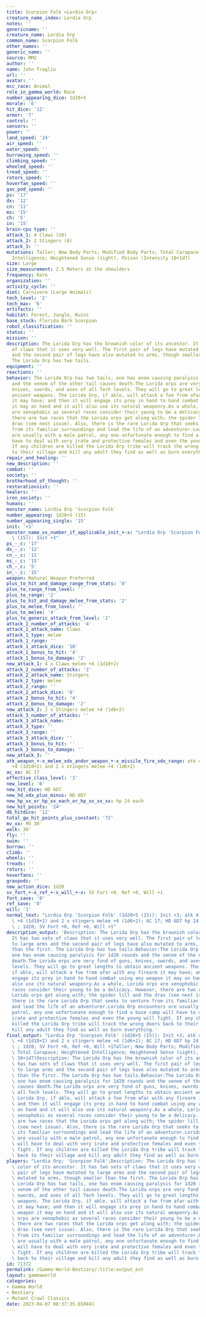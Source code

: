 ```yaml
---
title: Scorpion Folk «Lordia Orp»
creature_name_index: Lordia Orp
notes: ''
genericname: ''
creature_name: Lordia Orp
common_name: Scorpion Folk
other_names: ''
generic_name: ''
source: MM2
author: ''
name: John Traglio
url: ''
avatar: ''
mcc_race: Animal
role_in_gamma_world: Race
number_appearing_dice: 1d20+5
morale: '6'
hit_dice: '12'
armor: '7'
control: ''
sensors: ''
power: ''
land_speed: '24'
air_speed: ''
water_speed: ''
burrowing_speed: ''
climbing_speed: ''
wheeled_speed: ''
tread_speed: ''
rotors_speed: ''
hoverfan_speed: ''
gav_pod_speed: ''
ps: '17'
dx: '12'
cn: '11'
ms: '15'
ch: '5'
in: '15'
brain-cpu type: ''
attack_1: 4 Claws (10)
attack_2: 2 Stingers (6)
attack_3: ''
mutations: Taller; New Body Parts; Modified Body Parts; Total Carapace; Heightened
  Intelligence; Heightened Sense (sight), Poison (Intensity 10+1d7)
size: Large
size_measurement: 2.5 Meters at the shoulders
frequency: Rare
organization: ''
activity_cycle: ''
diet: Carnivore (Large Animals)
tech_level: '2'
tech_max: '6'
artifacts: ''
habitat: Forest, Jungle, Ruins
base_stock: Florida Bark Scorpion
robot_classification: ''
status: ''
mission: ''
description: The Lorida Orp has the brownish color of its ancestor. It has two sets
  of claws that it uses very well. The first pair of legs have mutated to large arms
  and the second pair of legs have also mutated to arms, though smaller than the first.
  The Lorida Orp has two tails.
equipment: ''
reactions: ''
behavior: The Lorida Orp has two tails, one has enom causing paralysis for 1d20 rounds
  and the venom of the other tail causes death.The Lorida orps are very fond of guns,
  knives, swords, and axes of all Tech levels. They will go to great lengths to obtain
  ancient weapons. The Lorida Orp, if able, will attack a foe from afar with any firearm
  it may have; and then it will engage its prey in hand to hand combat using any weapon
  it may on hand and it will also use its natural weaponry.As a whole, Lorida orps
  are xenophobic as several races consider their young to be a delicacy. However,
  there are two races that the Lorida orps get along with; the spider lill and the
  drax (see next issue). Also, there is the rare Lorida Orp that seeks to venture
  from its familiar surroundings and lead the life of an adventurer.Lorida Orp encounters
  are usually with a male patrol, any one unfortunate enough to find a base camp will
  have to deal with very irate and protective females and even the young will fight.
  If any children are killed the Lorida Orp tribe will track the wrong doers back
  to their village and kill any adult they find as well as burn everything.
repair_and_healing: ''
new_description: ''
combat: ''
society: ''
brotherhood_of_thought: ''
restorationsist: ''
healers: ''
iron_society: ''
humans: ''
monster_name: Lordia Orp 'Scorpion Folk'
number_appearing: 1d20+5 (15)
number_appearing_single: '15'
init: '+3'
monster_name_xx_number_if_applicable_init_+-x: "Lordia Orp 'Scorpion Folk' (1d20+5\
  \ (15)): Init +3"
ps_-_c: '17'
dx_-_c: '12'
cn_-_c: '11'
ms_-_c: '15'
ch_-_c: '5'
in_-_c: '15'
weapon: Natural Weapon Preferred
plus_to_hit_and_damage_range_from_stats: '0'
plus_to_range_from_level: ''
plus_to_range: '2'
plus_to_hit_and_damage_melee_from_stats: '2'
plus_to_melee_from_level: ''
plus_to_melee: '4'
plus_to_generic_attack_from_level: '2'
attack_1_number_of_attacks: '4'
attack_1_attack_name: Claws
attack_1_type: melee
attack_1_range: ''
attack_1_attack_dice: '10'
attack_1_bonus_to_hit: '4'
attack_1_bonus_to_damage: '2'
new_attack_1: 4 x Claws melee +4 (1d10+2)
attack_2_number_of_attacks: '2'
attack_2_attack_name: Stingers
attack_2_type: melee
attack_2_range: ''
attack_2_attack_dice: '6'
attack_2_bonus_to_hit: '4'
attack_2_bonus_to_damage: '2'
new_attack_2: 2 x Stingers melee +4 (1d6+2)
attack_3_number_of_attacks: ''
attack_3_attack_name: ''
attack_3_type: ''
attack_3_range: ''
attack_3_attack_dice: ''
attack_3_bonus_to_hit: ''
attack_3_bonus_to_damage: ''
new_attack_3: ''
atk_weapon_+-x_melee_xdx_andor_weapon_+-x_missile_fire_xdx_range: atk 4 x claws melee
  +4 (1d10+2) and 2 x stingers melee +4 (1d6+2)
ac_xx: AC 17
effective_class_level: '3'
new_level: '6'
new_hit_dice: HD 6D7
new_hd_xdx_plus_minus: HD 6D7
new_hp_xx_or_hp_xx_each_or_hp_xx_xx_xx: hp 24 each
new_hit_points: '24'
d6_hitdice: '12'
total_gw_hit_points_plus_constant: '72'
mv_xx: MV 30'
walk: 30'
fly: ''
swim: ''
burrow: ''
climb: ''
wheels: ''
treads: ''
rotors: ''
hoverfans: ''
gravpods: ''
new_action_dice: 1d20
sv_fort_+-x_ref_+-x_will_+-x: SV Fort +0, Ref +0, Will +1
fort_save: '0'
ref_save: '0'
will: '1'
normal_text: "Lordia Orp 'Scorpion Folk' (1d20+5 (15)): Init +3; atk 4 x claws melee\
  \ +4 (1d10+2) and 2 x stingers melee +4 (1d6+2); AC 17; HD 6D7 hp 24 each; MV 30'\
  \ ; 1d20; SV Fort +0, Ref +0, Will +1"
description_output: 'Description: The Lorida Orp has the brownish color of its ancestor.
  It has two sets of claws that it uses very well. The first pair of legs have mutated
  to large arms and the second pair of legs have also mutated to arms, though smaller
  than the first. The Lorida Orp has two tails.Behavior:The Lorida Orp has two tails,
  one has enom causing paralysis for 1d20 rounds and the venom of the other tail causes
  death.The Lorida orps are very fond of guns, knives, swords, and axes of all Tech
  levels. They will go to great lengths to obtain ancient weapons. The Lorida Orp,
  if able, will attack a foe from afar with any firearm it may have; and then it will
  engage its prey in hand to hand combat using any weapon it may on hand and it will
  also use its natural weaponry.As a whole, Lorida orps are xenophobic as several
  races consider their young to be a delicacy. However, there are two races that the
  Lorida orps get along with; the spider lill and the drax (see next issue). Also,
  there is the rare Lorida Orp that seeks to venture from its familiar surroundings
  and lead the life of an adventurer.Lorida Orp encounters are usually with a male
  patrol, any one unfortunate enough to find a base camp will have to deal with very
  irate and protective females and even the young will fight. If any children are
  killed the Lorida Orp tribe will track the wrong doers back to their village and
  kill any adult they find as well as burn everything.'
final_output: "Lordia Orp 'Scorpion Folk' (1d20+5 (15)): Init +3; atk 4 x claws melee\
  \ +4 (1d10+2) and 2 x stingers melee +4 (1d6+2); AC 17; HD 6D7 hp 24 each; MV 30'\
  \ ; 1d20; SV Fort +0, Ref +0, Will +1Taller; New Body Parts; Modified Body Parts;\
  \ Total Carapace; Heightened Intelligence; Heightened Sense (sight), Poison (Intensity\
  \ 10+1d7)Description: The Lorida Orp has the brownish color of its ancestor. It\
  \ has two sets of claws that it uses very well. The first pair of legs have mutated\
  \ to large arms and the second pair of legs have also mutated to arms, though smaller\
  \ than the first. The Lorida Orp has two tails.Behavior:The Lorida Orp has two tails,\
  \ one has enom causing paralysis for 1d20 rounds and the venom of the other tail\
  \ causes death.The Lorida orps are very fond of guns, knives, swords, and axes of\
  \ all Tech levels. They will go to great lengths to obtain ancient weapons. The\
  \ Lorida Orp, if able, will attack a foe from afar with any firearm it may have;\
  \ and then it will engage its prey in hand to hand combat using any weapon it may\
  \ on hand and it will also use its natural weaponry.As a whole, Lorida orps are\
  \ xenophobic as several races consider their young to be a delicacy. However, there\
  \ are two races that the Lorida orps get along with; the spider lill and the drax\
  \ (see next issue). Also, there is the rare Lorida Orp that seeks to venture from\
  \ its familiar surroundings and lead the life of an adventurer.Lorida Orp encounters\
  \ are usually with a male patrol, any one unfortunate enough to find a base camp\
  \ will have to deal with very irate and protective females and even the young will\
  \ fight. If any children are killed the Lorida Orp tribe will track the wrong doers\
  \ back to their village and kill any adult they find as well as burn everything."
players: "Lordia Orp; 'Scorpion Folk';Description: The Lorida Orp has the brownish\
  \ color of its ancestor. It has two sets of claws that it uses very well. The first\
  \ pair of legs have mutated to large arms and the second pair of legs have also\
  \ mutated to arms, though smaller than the first. The Lorida Orp has two tails.Behavior:The\
  \ Lorida Orp has two tails, one has enom causing paralysis for 1d20 rounds and the\
  \ venom of the other tail causes death.The Lorida orps are very fond of guns, knives,\
  \ swords, and axes of all Tech levels. They will go to great lengths to obtain ancient\
  \ weapons. The Lorida Orp, if able, will attack a foe from afar with any firearm\
  \ it may have; and then it will engage its prey in hand to hand combat using any\
  \ weapon it may on hand and it will also use its natural weaponry.As a whole, Lorida\
  \ orps are xenophobic as several races consider their young to be a delicacy. However,\
  \ there are two races that the Lorida orps get along with; the spider lill and the\
  \ drax (see next issue). Also, there is the rare Lorida Orp that seeks to venture\
  \ from its familiar surroundings and lead the life of an adventurer.Lorida Orp encounters\
  \ are usually with a male patrol, any one unfortunate enough to find a base camp\
  \ will have to deal with very irate and protective females and even the young will\
  \ fight. If any children are killed the Lorida Orp tribe will track the wrong doers\
  \ back to their village and kill any adult they find as well as burn everything.|"
id: 71372
permalink: /Gamma-World-Bestiary/:title:output_ext
layout: gammaworld
categories:
- Gamma World
- Bestiary
- Mutant Crawl Classics
date: 2023-04-07 08:37:35.650441
---
```

